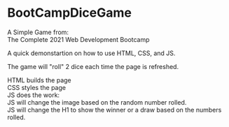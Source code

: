 # BootCampDiceGame  

A Simple Game from:  
The Complete 2021 Web Development Bootcamp  

A quick demonstartion on how to use HTML, CSS, and JS.  

The game will "roll" 2 dice each time the page is refreshed.  

HTML builds the page  
CSS styles the page  
JS does the work:  
JS will change the image based on the random number rolled.  
JS will change the H1 to show the winner or a draw based on the numbers rolled.  
